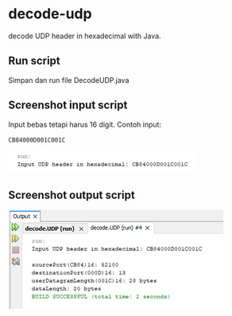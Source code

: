 # decode-udp
decode UDP header in hexadecimal with Java.

## Run script
Simpan dan run file DecodeUDP.java

## Screenshot input script
Input bebas tetapi harus 16 digit. Contoh input:

``` js
CB84000D001C001C
```
![input](https://github.com/muhfauzidk/decode-udp/blob/cd7a628c28720b9d385c69cb4ba5a2fc736a0698/input.png)

## Screenshot output script
![output](https://github.com/muhfauzidk/decode-udp/blob/cd7a628c28720b9d385c69cb4ba5a2fc736a0698/output.png)
